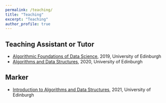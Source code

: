 ```yaml
---
permalink: /teaching/
title: "Teaching"
excerpt: "Teaching"
author_profile: true
---
```


## Teaching Assistant or Tutor
- [Algorithmic Foundations of Data Science](https://www.learn.ed.ac.uk/webapps/blackboard/content/listContent.jsp?course_id=_72136_1&content_id=_3836151_1), 2019, University of Edinburgh
- [Algorithms and Data Structures](https://www.inf.ed.ac.uk/teaching/courses/ads/), 2020, University of Edinburgh

## Marker
- [Introduction to Algorithms and Data Structures](http://www.drps.ed.ac.uk/20-21/dpt/cxinfr08026.htm), 2021, University of Edinburgh
